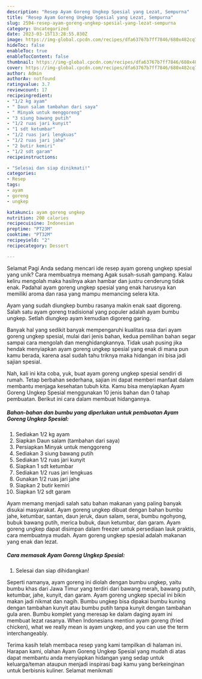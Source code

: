 ```yaml
---
description: "Resep Ayam Goreng Ungkep Spesial yang Lezat, Sempurna"
title: "Resep Ayam Goreng Ungkep Spesial yang Lezat, Sempurna"
slug: 2594-resep-ayam-goreng-ungkep-spesial-yang-lezat-sempurna
category: Uncategorized
date: 2023-03-15T13:28:55.830Z
image: https://img-global.cpcdn.com/recipes/dfa63767b7ff7846/680x482cq70/ayam-goreng-ungkep-spesial-foto-resep-utama.jpg
hideToc: false
enableToc: true
enableTocContent: false
thumbnail: https://img-global.cpcdn.com/recipes/dfa63767b7ff7846/680x482cq70/ayam-goreng-ungkep-spesial-foto-resep-utama.jpg
cover: https://img-global.cpcdn.com/recipes/dfa63767b7ff7846/680x482cq70/ayam-goreng-ungkep-spesial-foto-resep-utama.jpg
author: Admin
authorAv: notfound
ratingvalue: 3.7
reviewcount: 17
recipeingredient:
- "1/2 kg ayam"
- " Daun salam tambahan dari saya"
- " Minyak untuk menggoreng"
- "3 siung bawang putih"
- "1/2 ruas jari kunyit"
- "1 sdt ketumbar"
- "1/2 ruas jari lengkuas"
- "1/2 ruas jari jahe"
- "2 butir kemiri"
- "1/2 sdt garam"
recipeinstructions:

- "Selesai dan siap dinikmati!"
categories:
- Resep
tags:
- ayam
- goreng
- ungkep

katakunci: ayam goreng ungkep 
nutrition: 200 calories
recipecuisine: Indonesian
preptime: "PT23M"
cooktime: "PT32M"
recipeyield: "2"
recipecategory: Dessert

---
```



Selamat Pagi Anda sedang mencari ide resep ayam goreng ungkep spesial yang unik? Cara membuatnya memang Agak susah-susah gampang. Kalau keliru mengolah maka hasilnya akan hambar dan justru cenderung tidak enak. Padahal ayam goreng ungkep spesial yang enak harusnya kan memiliki aroma dan rasa yang mampu memancing selera kita.


Ayam yang sudah diungkep bumbu rasanya makin enak saat digoreng. Salah satu ayam goreng tradisional yang populer adalah ayam bumbu ungkep. Setlah diungkep ayam kemudian digoreng garing.

Banyak hal yang sedikit banyak mempengaruhi kualitas rasa dari ayam goreng ungkep spesial, mulai dari jenis bahan, kedua pemilihan bahan segar sampai cara mengolah dan menghidangkannya. Tidak usah pusing jika hendak menyiapkan ayam goreng ungkep spesial yang enak di mana pun kamu berada, karena asal sudah tahu triknya maka hidangan ini bisa jadi sajian spesial.


Nah, kali ini kita coba, yuk, buat ayam goreng ungkep spesial sendiri di rumah. Tetap berbahan sederhana, sajian ini dapat memberi manfaat dalam membantu menjaga kesehatan tubuh kita. Kamu bisa menyiapkan Ayam Goreng Ungkep Spesial menggunakan 10 jenis bahan dan 0 tahap pembuatan. Berikut ini cara dalam membuat hidangannya.

<!--inarticleads1-->

##### Bahan-bahan dan bumbu yang diperlukan untuk pembuatan Ayam Goreng Ungkep Spesial:

1. Sediakan 1/2 kg ayam
1. Siapkan  Daun salam (tambahan dari saya)
1. Persiapkan  Minyak untuk menggoreng
1. Sediakan 3 siung bawang putih
1. Sediakan 1/2 ruas jari kunyit
1. Siapkan 1 sdt ketumbar
1. Sediakan 1/2 ruas jari lengkuas
1. Gunakan 1/2 ruas jari jahe
1. Siapkan 2 butir kemiri
1. Siapkan 1/2 sdt garam


Ayam memang menjadi salah satu bahan makanan yang paling banyak disukai masyarakat. Ayam goreng ungkep dibuat dengan bahan bumbu jahe, ketumbar, santan, daun jeruk, daun salam, serai, bumbu ngohyong, bubuk bawang putih, merica bubuk, daun ketumbar, dan garam. Ayam goreng ungkep dapat disimpan dalam freezer untuk persediaan lauk praktis, cara membuatnya mudah. Ayam goreng ungkep spesial adalah makanan yang enak dan lezat. 

<!--inarticleads2-->

##### Cara memasak Ayam Goreng Ungkep Spesial:


1. Selesai dan siap dihidangkan!

Seperti namanya, ayam goreng ini diolah dengan bumbu ungkep, yaitu bumbu khas dari Jawa Timur yang terdiri dari bawang merah, bawang putih, ketumbar, jahe, kunyit, dan garam. Ayam goreng ungkep special ini bikin makan jadi nikmat dan nagih. Bumbu ungkep bisa dipakai bumbu kuning dengan tambahan kunyit atau bumbu putih tanpa kunyit dengan tambahan gula aren. Bumbu komplet yang meresap ke dalam daging ayam ini membuat lezat rasanya. When Indonesians mention ayam goreng (fried chicken), what we really mean is ayam ungkep, and you can use the term interchangeably. 

Terima kasih telah membaca resep yang kami tampilkan di halaman ini. Harapan kami, olahan Ayam Goreng Ungkep Spesial yang mudah di atas dapat membantu anda menyiapkan hidangan yang sedap untuk keluarga/teman ataupun menjadi inspirasi bagi kamu yang berkeinginan untuk berbisnis kuliner. Selamat menikmati
